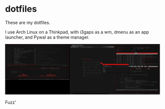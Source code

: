 # dotfiles

These are my dotfiles.

I use Arch Linux on a Thinkpad, with i3gaps as a wm, dmenu as an app launcher, and Pywal as a theme manager.

![Screenie](https://raw.githubusercontent.com/Fuzzbox999/dotfiles/master/Images/Screenshots/screenie.jpg)

Fuzz'

